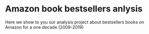 # Amazon book bestsellers anlysis


Here we show to you our analysis project
about bestsellers books on Amazon
for a one decade (2009-2019)
